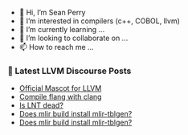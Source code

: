 - 👋 Hi, I’m Sean Perry
- 👀 I’m interested in compilers (c++, COBOL, llvm)
- 🌱 I’m currently learning ...
- 💞️ I’m looking to collaborate on ...
- 📫 How to reach me ...

<!---
s66perry/s66perry is a ✨ special ✨ repository because its `README.md` (this file) appears on your GitHub profile.
You can click the Preview link to take a look at your changes.
--->
### 📕 Latest LLVM Discourse Posts

<!-- DISCOURSE-LLVM:START -->
- [Official Mascot for LLVM](https://discourse.llvm.org/t/official-mascot-for-llvm/76885#post_10)
- [Compile flang with clang](https://discourse.llvm.org/t/compile-flang-with-clang/81256#post_1)
- [Is LNT dead?](https://discourse.llvm.org/t/is-lnt-dead/81215#post_4)
- [Does mlir build install mlir-tblgen?](https://discourse.llvm.org/t/does-mlir-build-install-mlir-tblgen/81252#post_2)
- [Does mlir build install mlir-tblgen?](https://discourse.llvm.org/t/does-mlir-build-install-mlir-tblgen/81252#post_1)
<!-- DISCOURSE-LLVM:END -->
